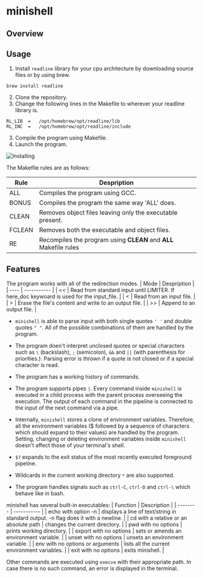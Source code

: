 # minishell

## Overview

## Usage

1. Install `readline` library for your cpu architecture by downloading source files or by using brew.
```
brew install readline
```
2. Clone the repository.
3. Change the following lines in the Makefile to wherever your readline library is.
```
RL_LIB	=	/opt/homebrew/opt/readline/lib
RL_INC	=	/opt/homebrew/opt/readline/include
```
3. Compile the program using Makefile.
4. Launch the program.

![Installing](https://user-images.githubusercontent.com/75085822/205630953-c8e02e04-f3f7-49a9-935e-e2f33eeb4f95.gif)

The Makefile rules are as follows:

| Rule | Despription |
| ---- | ----------- |
| ALL | Compiles the program using GCC. |
| BONUS | Compiles the program the same way 'ALL' does. |
| CLEAN | Removes object files leaving only the executable present. |
| FCLEAN | Removes both the executable and object files. |
| RE | Recompiles the program using **CLEAN** and **ALL** Makefile rules |

## Features

The program works with all of the redirection modes.
| Mode | Despription |
| ---- | ----------- |
| << | Read from standard input until LIMITER. If here_doc keywoard is used for the input_file. |
| < | Read from an input file. |
| \> | Erase the file's content and write to an output file. |
| \>> | Append to an output file. |

- `minishell` is able to parse input with both single quotes `' '` and double quotes `" "`.
All of the possible combinations of them are handled by the program.

- The program doen't interpret unclosed quotes or special characters such as `\` (backslash), `;`
(semicolon), `&&` and `||` (with parenthesis for priorities.). Parsing error is thrown if a quote 
is not closed or if a special character is read.

- The program has a working history of commands.

- The program supports pipes `|`. Every command inside `minishell` is executed in a child process with
the parent process overseeing the execution. The output of each command in the pipeline is
connected to the input of the next command via a pipe.

- Internally, `minishell` stores a clone of environment variables. Therefore, all the environment variables ($ followed by
a sequence of characters which should expand to their values) are handled by the program. Setting, changing or 
deleting environment variables inside `minishell` doesn't affect those of your terminal's shell.

- `$?` expands to the exit status of the most recently executed foreground pipeline.

- Wildcards in the current working directory `*` are also supported.

- The program handles signals such as `ctrl-C`, `ctrl-D` and `ctrl-\` which behave like in bash.

minishell has several built-in executables:
| Function | Description |
| -------- | ----------- |
| echo with option -n | displays a line of text/string in standard output. -n flag does it with a newline. |
| cd with a relative or an absolute path | changes the current directory. |
| pwd with no options | prints working directory. |
| export with no options | sets or amends an environment variable. |
| unset with no options | unsets an environment variable. |
| env with no options or arguments | lists all the current environment variables. |
| exit with no options | exits minishell. |

Other commands are executed using `execve` with their appropriate path. 
In case there is no such command, an error is displayed in the terminal.
